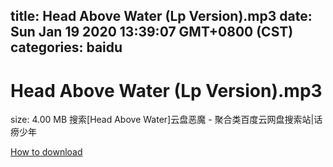 
title: Head Above Water (Lp Version).mp3
date: Sun Jan 19 2020 13:39:07 GMT+0800 (CST)    
categories: baidu
---

# Head Above Water (Lp Version).mp3
size: 4.00 MB
 搜索[Head Above Water]云盘恶魔 - 聚合类百度云网盘搜索站|话痨少年
 

[How to download](https://bpcam.bemobtrk.com/go/2ceec3aa-1ca2-46d6-b9ff-aaa5c184517c?jno=1739)